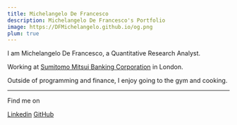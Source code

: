 ```yaml
---
title: Michelangelo De Francesco
description: Michelangelo De Francesco's Portfolio
image: https://DFMichelangelo.github.io/og.png
plum: true
---
```


<script setup lag="ts">
const isBasePath= window.location.pathname === "/"
</script>


<div v-if="isBasePath">
I am Michelangelo De Francesco, a Quantitative Research Analyst.

Working at [<span i-mdi:bank-outline/> Sumitomo Mitsui Banking Corporation](https://www.smbcgroup.com/) in London.<br>


Outside of programming and finance, I enjoy going to the gym and cooking.



***

Find me on

<p flex="~ gap-3 wrap" class="mt--2!">
    <a href="https://www.linkedin.com/in/dfmichelangelo/" target="_blank"><span op75 i-simple-icons-linkedin /> Linkedin</a>
  <a href="https://github.com/dfmichelangelo" target="_blank"><span op75 i-simple-icons-github /> GitHub</a>
</p>
</div>
